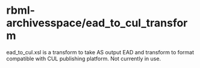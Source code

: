 # rbml-archivesspace/ead_to_cul_transform

ead_to_cul.xsl is a transform to take AS output EAD and transform to format compatible with CUL publishing platform. Not currently in use.